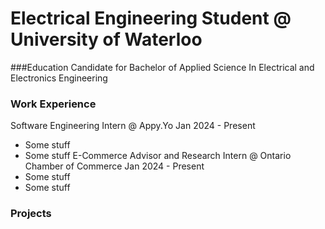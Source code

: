 # Electrical Engineering Student @ University of Waterloo

###Education 
Candidate for Bachelor of Applied Science In Electrical and Electronics Engineering

### Work Experience
Software Engineering Intern @ Appy.Yo                Jan 2024 - Present
  - Some stuff
  - Some stuff
E-Commerce Advisor and Research Intern @ Ontario Chamber of Commerce   Jan 2024 - Present
  - Some stuff
  - Some stuff

### Projects

